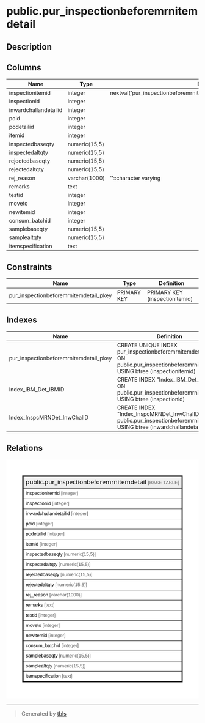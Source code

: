 # public.pur_inspectionbeforemrnitemdetail

## Description

## Columns

| Name | Type | Default | Nullable | Children | Parents | Comment |
| ---- | ---- | ------- | -------- | -------- | ------- | ------- |
| inspectionitemid | integer | nextval('pur_inspectionbeforemrnitemdetail_inspectionitemid_seq'::regclass) | false |  |  |  |
| inspectionid | integer |  | true |  |  |  |
| inwardchallandetailid | integer |  | true |  |  |  |
| poid | integer |  | true |  |  |  |
| podetailid | integer |  | true |  |  |  |
| itemid | integer |  | true |  |  |  |
| inspectedbaseqty | numeric(15,5) |  | true |  |  |  |
| inspectedaltqty | numeric(15,5) |  | true |  |  |  |
| rejectedbaseqty | numeric(15,5) |  | true |  |  |  |
| rejectedaltqty | numeric(15,5) |  | true |  |  |  |
| rej_reason | varchar(1000) | ''::character varying | true |  |  |  |
| remarks | text |  | true |  |  |  |
| testid | integer |  | true |  |  |  |
| moveto | integer |  | true |  |  |  |
| newitemid | integer |  | true |  |  |  |
| consum_batchid | integer |  | true |  |  |  |
| samplebaseqty | numeric(15,5) |  | true |  |  |  |
| samplealtqty | numeric(15,5) |  | true |  |  |  |
| itemspecification | text |  | true |  |  |  |

## Constraints

| Name | Type | Definition |
| ---- | ---- | ---------- |
| pur_inspectionbeforemrnitemdetail_pkey | PRIMARY KEY | PRIMARY KEY (inspectionitemid) |

## Indexes

| Name | Definition |
| ---- | ---------- |
| pur_inspectionbeforemrnitemdetail_pkey | CREATE UNIQUE INDEX pur_inspectionbeforemrnitemdetail_pkey ON public.pur_inspectionbeforemrnitemdetail USING btree (inspectionitemid) |
| Index_IBM_Det_IBMID | CREATE INDEX "Index_IBM_Det_IBMID" ON public.pur_inspectionbeforemrnitemdetail USING btree (inspectionid) |
| Index_InspcMRNDet_InwChalID | CREATE INDEX "Index_InspcMRNDet_InwChalID" ON public.pur_inspectionbeforemrnitemdetail USING btree (inwardchallandetailid) |

## Relations

![er](public.pur_inspectionbeforemrnitemdetail.svg)

---

> Generated by [tbls](https://github.com/k1LoW/tbls)
